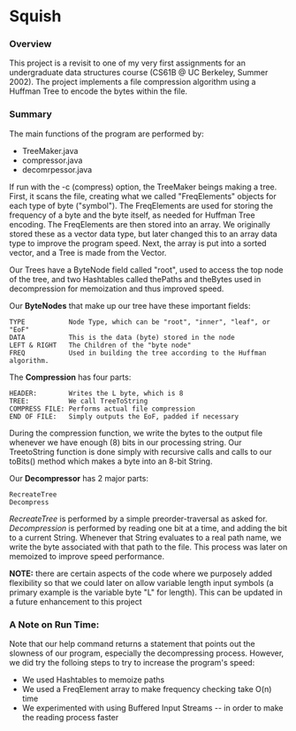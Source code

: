 # Squish

### Overview

This project is a revisit to one of my very first assignments for an undergraduate data structures course (CS61B @ UC Berkeley, Summer 2002).  The project implements a file compression algorithm using a Huffman Tree to encode the bytes within the file.

### Summary

The main functions of the program are performed by:

- TreeMaker.java
- compressor.java
- decomrpessor.java

If run with the -c (compress) option, the TreeMaker beings making a tree.  First, it scans the file, creating what we called "FreqElements" objects for each type of byte ("symbol").  The FreqElements are used for storing the frequency of a byte and the byte itself, as needed for Huffman Tree encoding.  The FreqElements are then stored into an array.  We originally stored these as a vector data type, but later changed this to an array data type to improve the program speed.  Next, the array is put into a sorted vector, and a Tree is made from the Vector.

Our Trees have a ByteNode field called "root", used to access the top node of the tree, and two Hashtables called thePaths and theBytes used in decompression for memoization and thus improved speed.

Our __ByteNodes__ that make up our tree have these important fields:

    TYPE           Node Type, which can be "root", "inner", "leaf", or "EoF"
    DATA           This is the data (byte) stored in the node
    LEFT & RIGHT   The Children of the "byte node"
    FREQ           Used in building the tree according to the Huffman algorithm.

The __Compression__ has four parts:

    HEADER:        Writes the L byte, which is 8
    TREE:          We call TreeToString
    COMPRESS FILE: Performs actual file compression
    END OF FILE:   Simply outputs the EoF, padded if necessary

During the compression function, we write the bytes to the output file whenever we have enough (8) bits in our processing string.  Our TreetoString function is done simply with recursive calls and calls to our toBits() method which makes a byte into an 8-bit String.

Our __Decompressor__ has 2 major parts:

    RecreateTree
    Decompress

_RecreateTree_ is performed by a simple preorder-traversal as asked for.  _Decompression_ is performed by reading one bit at a time, and adding the bit to a current String.  Whenever that String evaluates to a real path name, we write the byte associated with that path to the file. This process was later on memoized to improve speed performance.

__NOTE:__ there are certain aspects of the code where we purposely added flexibility so that we could later on allow variable length input symbols (a primary example is the variable byte "L" for length).  This can be updated in a future enhancement to this project

### A Note on Run Time:

Note that our help command returns a statement that points out the slowness of our program, especially the decompressing process.  However, we did try the folloing steps to try to increase the program's speed:

  - We used Hashtables to memoize paths
  - We used a FreqElement array to make frequency checking take O(n) time
  - We experimented with using Buffered Input Streams -- in order to make the reading process faster
